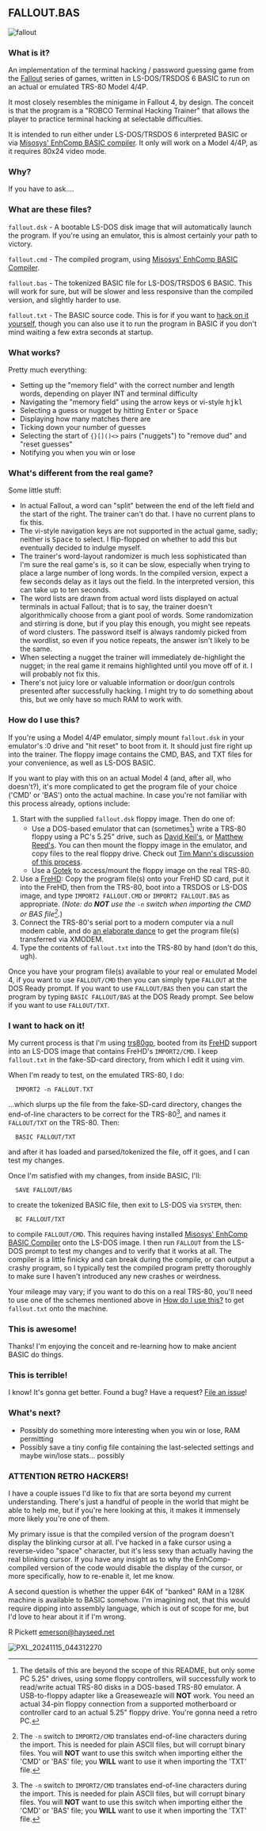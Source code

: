 ## FALLOUT.BAS
![fallout](https://github.com/user-attachments/assets/8ee58234-5342-444e-9af5-14fa17799cdd)

### What is it?

An implementation of the terminal hacking / password guessing game from the [Fallout](https://fallout.bethesda.net/en/games) series of games, written in LS-DOS/TRSDOS 6 BASIC to run on an actual or emulated TRS-80 Model 4/4P.

It most closely resembles the minigame in Fallout 4, by design.  The conceit is that the program is a "ROBCO Terminal Hacking Trainer" that allows the player to practice terminal hacking at selectable difficulties.

It is intended to run either under LS-DOS/TRSDOS 6 interpreted BASIC or via [Misosys' EnhComp BASIC compiler](https://www.tim-mann.org/misosys.html#down).  It only will work on a Model 4/4P, as it requires 80x24 video mode.

### Why?

If you have to ask....

### What are these files?

``fallout.dsk`` - A bootable LS-DOS disk image that will automatically launch the program.  If you're using an emulator, this is almost certainly your path to victory.

``fallout.cmd`` - The compiled program, using [Misosys' EnhComp BASIC Compiler](https://www.tim-mann.org/misosys.html#down).

``fallout.bas`` - The tokenized BASIC file for LS-DOS/TRSDOS 6 BASIC.  This will work for sure, but will be slower and less responsive than the compiled version, and slightly harder to use.

``fallout.txt`` - The BASIC source code.  This is for if you want to [hack on it yourself](https://github.com/emersonrp/fallout.bas?tab=readme-ov-file#i-want-to-hack-on-it), though you can also use it to run the program in BASIC if you don't mind waiting a few extra seconds at startup.

### What works?

Pretty much everything:
* Setting up the "memory field" with the correct number and length words, depending on player INT and terminal difficulty
* Navigating the "memory field" using the arrow keys or vi-style <kbd>h</kbd><kbd>j</kbd><kbd>k</kbd><kbd>l</kbd>
* Selecting a guess or nugget by hitting <kbd>Enter</kbd> or <kbd>Space</kbd>
* Displaying how many matches there are
* Ticking down your number of guesses
* Selecting the start of ``{}[]()<>`` pairs ("nuggets") to "remove dud" and "reset guesses"
* Notifying you when you win or lose

### What's different from the real game?

Some little stuff:
* In actual Fallout, a word can "split" between the end of the left field and the start of the right.  The trainer can't do that.  I have no current plans to fix this.
* The vi-style navigation keys are not supported in the actual game, sadly;  neither is <kbd>Space</kbd> to select.  I flip-flopped on whether to add this but eventually decided to indulge myself.
* The trainer's word-layout randomizer is much less sophisticated than I'm sure the real game's is, so it can be slow, especially when trying to place a large number of long words.  In the compiled version, expect a few seconds delay as it lays out the field.  In the interpreted version, this can take up to ten seconds.
* The word lists are drawn from actual word lists displayed on actual terminals in actual Fallout; that is to say, the trainer doesn't algorithmically choose from a giant pool of words.  Some randomization and stirring is done, but if you play this enough, you might see repeats of word clusters.  The password itself is always randomly picked from the wordlist, so even if you notice repeats, the answer isn't likely to be the same.
* When selecting a nugget the trainer will immediately de-highlight the nugget;  in the real game it remains highlighted until you move off of it.  I will probably not fix this.
* There's not juicy lore or valuable information or door/gun controls presented after successfully hacking.  I might try to do something about this, but we only have so much RAM to work with.

### How do I use this?

If you're using a Model 4/4P emulator, simply mount ``fallout.dsk`` in your emulator's :0 drive and "hit reset" to boot from it.  It should just fire right up into the trainer.  The floppy image contains the CMD, BAS, and TXT files for your convenience, as well as LS-DOS BASIC.

If you want to play with this on an actual Model 4 (and, after all, who doesn't?), it's more complicated to get the program file of your choice ('CMD' or 'BAS') onto the actual machine.  In case you're not familiar with this process already, options include:

1. Start with the supplied ``fallout.dsk`` floppy image.  Then do one of:
    * Use a DOS-based emulator that can (sometimes[^2]) write a TRS-80 floppy using a PC's 5.25" drive, such as [David Keil's](http://cpmarchives.classiccmp.org/trs80/mirrors/www.discover-net.net/~dmkeil/trs80/model4.htm), or [Matthew Reed's](http://www.trs-80emulators.com/m4/).  You can then mount the floppy image in the emulator, and copy files to the real floppy drive.  Check out [Tim Mann's discussion of this process](https://www.tim-mann.org/trs80faq.html#[7]).
    * Use a [Gotek](https://github.com/GrantMeStrength/TRS80gotek/tree/master) to access/mount the floppy image on the real TRS-80.
2. Use a [FreHD](https://www.vecoven.com/trs80/trs80.html):  Copy the program file(s) onto your FreHD SD card, put it into the FreHD, then from the TRS-80, boot into a TRSDOS or LS-DOS image, and type ``IMPORT2 FALLOUT.CMD`` or ``IMPORT2 FALLOUT.BAS`` as appropriate.  <i>(Note: do <b>NOT</b> use the ``-n`` switch when importing the CMD or BAS file[^3].</i>)
3. Connect the TRS-80's serial port to a modern computer via a null modem cable, and do [an elaborate dance](https://www.vintagevolts.com/getting-software-running-on-my-trs-80-model-iv/) to get the program file(s) transferred via XMODEM.
4. Type the contents of ``fallout.txt`` into the TRS-80 by hand (don't do this, ugh).

Once you have your program file(s) available to your real or emulated Model 4, if you want to use ``FALLOUT/CMD`` then you can simply type ``FALLOUT`` at the DOS Ready prompt.  If you want to use ``FALLOUT/BAS`` then you can start the program by typing ``BASIC FALLOUT/BAS`` at the DOS Ready prompt.  See below if you want to use ``FALLOUT/TXT``.

### I want to hack on it!

My current process is that I'm using [trs80gp](http://48k.ca/trs80gp.html), booted from its [FreHD](https://www.vecoven.com/trs80/trs80.html) support into an LS-DOS image that contains FreHD's ``IMPORT2/CMD``.  I keep ``fallout.txt`` in the fake-SD-card directory, from which I edit it using vim.

When I'm ready to test, on the emulated TRS-80, I do:
```
  IMPORT2 -n FALLOUT.TXT
```
...which slurps up the file from the fake-SD-card directory, changes the end-of-line characters to be correct for the TRS-80[^3], and names it ``FALLOUT/TXT`` on the TRS-80.  Then:
```
  BASIC FALLOUT/TXT
```
and after it has loaded and parsed/tokenized the file, off it goes, and I can test my changes.

Once I'm satisfied with my changes, from inside BASIC, I'll:
```
  SAVE FALLOUT/BAS
```
to create the tokenized BASIC file, then exit to LS-DOS via ``SYSTEM``, then:
```
  BC FALLOUT/TXT
```
to compile ``FALLOUT/CMD``.  This requires having installed [Misosys' EnhComp BASIC Compiler](https://www.tim-mann.org/misosys.html#down) onto the LS-DOS image.  I then run ``FALLOUT`` from the LS-DOS prompt to test my changes and to verify that it works at all.  The compiler is a little finicky and can break during the compile, or can output a crashy program, so I typically test the compiled program pretty thoroughly to make sure I haven't introduced any new crashes or weirdness.


Your mileage may vary;  if you want to do this on a real TRS-80, you'll need to use one of the schemes mentioned above in [How do I use this?](https://github.com/emersonrp/fallout.bas?tab=readme-ov-file#how-do-i-use-this) to get ``fallout.txt`` onto the machine.


### This is awesome!

Thanks!  I'm enjoying the conceit and re-learning how to make ancient BASIC do things.

### This is terrible!

I know!  It's gonna get better.  Found a bug?  Have a request?  [File an issue](https://github.com/emersonrp/fallout.bas/issues)!

### What's next?

* Possibly do something more interesting when you win or lose, RAM permitting
* Possibly save a tiny config file containing the last-selected settings and maybe win/lose stats... possibly

### ATTENTION RETRO HACKERS!

I have a couple issues I'd like to fix that are sorta beyond my current understanding.  There's just a handful of people in the world that might be able to help me, but if you're here looking at this, it makes it immensely more likely you're one of them.

My primary issue is that the compiled version of the program doesn't display the blinking cursor at all.  I've hacked in a fake cursor using a reverse-video "space" character, but it's less sexy than actually having the real blinking cursor.  If you have any insight as to why the EnhComp-compiled version of the code would disable the display of the cursor, or more specifically, how to re-enable it, let me know.

A second question is whether the upper 64K of "banked" RAM in a 128K machine is available to BASIC somehow.  I'm imagining not, that this would require dipping into assembly language, which is out of scope for me, but I'd love to hear about it if I'm wrong.

R Pickett emerson@hayseed.net

![PXL_20241115_044312270](https://github.com/user-attachments/assets/5ae9cdb6-3c42-4278-81f9-6864c367f52c)


[^1]: I develop on LS-DOS 6, and don't test on TRSDOS, but as best I can tell, the BASIC supplied with TRSDOS 6 is the same as that supplied with LS-DOS 6.  If you find something not working on TRSDOS, please open an issue.

[^2]: The details of this are beyond the scope of this README, but only some PC 5.25" drives, using some floppy controllers, will successfully work to read/write actual TRS-80 disks in a DOS-based TRS-80 emulator.  A USB-to-floppy adapter like a Greaseweazle will <b>NOT</b> work.  You need an actual 34-pin floppy connection from a supported motherboard or controller card to an actual 5.25" floppy drive.  You're gonna need a retro PC.

[^3]: The ``-n`` switch to ``IMPORT2/CMD`` translates end-of-line characters during the import.  This is needed for plain ASCII files, but will corrupt binary files.  You will <b>NOT</b> want to use this switch when importing either the 'CMD' or 'BAS' file;  you <b>WILL</b> want to use it when importing the 'TXT' file.

